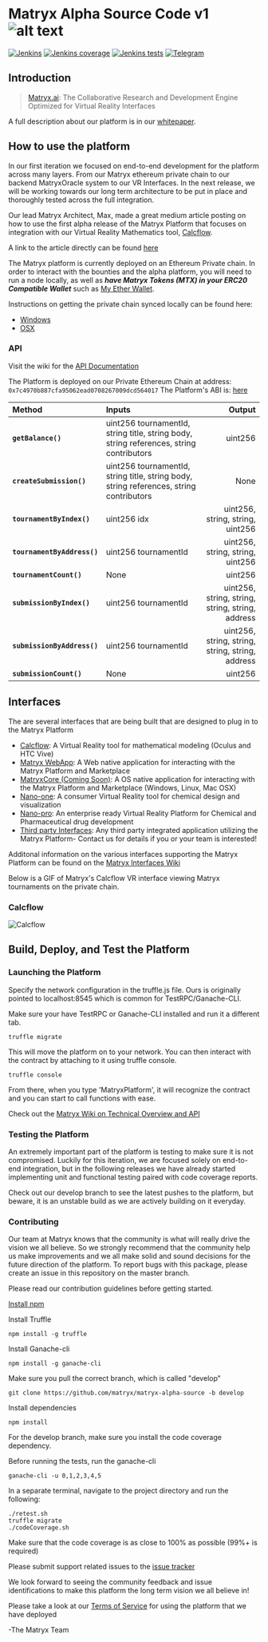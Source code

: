 # Matryx Alpha Source Code v1 ![alt text](https://matryx.ai/static/img/Matryx_Black_Full_Logo.png "Matryx Logo")
[![Jenkins](https://img.shields.io/jenkins/s/https/jenkins.qa.ubuntu.com/view/Precise/view/All%20Precise/job/precise-desktop-amd64_default.svg)](http://jenkins.matryx.ai/matryx-alpha-source/build-status)
[![Jenkins coverage](https://img.shields.io/badge/coverage-Coming%20Soon-brightgreen.svg)](http://jenkins.matryx.ai/matryx-alpha-source/code-coverage)
[![Jenkins tests](https://img.shields.io/badge/tests-Coming%20Soon-brightgreen.svg)](http://jenkins.matryx.ai/matryx-alpha-source/tests)
[![Telegram](https://img.shields.io/badge/chat-Telegram-blue.svg)](https://t.me/matryxai)

## Introduction

> [Matryx.ai](https://www.matryx.ai): 
The Collaborative Research and Development Engine Optimized for Virtual Reality Interfaces

A full description about our platform is in our [whitepaper](https://matryx.ai/matryx-whitepaper.pdf).

## How to use the platform
In our first iteration we focused on end-to-end development for the platform across many layers. From our Matryx ethereum private chain to our backend MatryxOracle system to our VR Interfaces. 
In the next release, we will be working towards our long term architecture to be put in place and thoroughly tested across the full integration. 

Our lead Matryx Architect, Max, made a great medium article posting on how to use the first alpha release of the Matryx Platform that focuses on integration with our Virtual Reality Mathematics tool, [Calcflow](http://calcflow.io/).

A link to the article directly can be found [here](https://blog.matryx.ai/matryx-alpha-a-how-to-guide-b6b5b9ffcca4)

The Matryx platform is currently deployed on an Ethereum Private chain. In order to interact with the bounties and the alpha platform, you will need to run a node locally, as well as **_have Matryx Tokens (MTX) in your ERC20 Compatible Wallet_** such as [My Ether Wallet](https://www.myetherwallet.com/).
 
 Instructions on getting the private chain synced locally can be found here:
 * [Windows](https://github.com/matryx/matryx-alpha-source/wiki/Running-the-Matryx-Ethereum-Private-Chain-%5BWindows%5D) 
 * [OSX](https://github.com/matryx/matryx-alpha-source/wiki/Running-the-Matryx-Ethereum-Private-Chain-%5BOSX%5D)
 
### API

Visit the wiki for the [API Documentation](https://github.com/matryx/matryx-alpha-source/wiki/Platform-Technical-Overview-and-API#api)

The Platform is deployed on our Private Ethereum Chain at address: `0x7c4970b887cfa95062ead0708267009dcd564017`
The Platform's ABI is: [here](https://github.com/matryx/matryx-alpha-source/blob/master/platformAbi.txt)

| Method    | Inputs | Output | 
|:----------|:-------------| ---: |
| **`getBalance()`** | uint256 tournamentId, string title, string body, string references, string contributors | uint256 |
| **`createSubmission()`** | uint256 tournamentId, string title, string body, string references, string contributors | None |
| **`tournamentByIndex()`** | uint256 idx | uint256, string, string, uint256 |
| **`tournamentByAddress()`** | uint256 tournamentId | uint256, string, string, uint256 |
| **`tournamentCount()`** | None | uint256 |
| **`submissionByIndex()`** | uint256 tournamentId | uint256, string, string, string, string, address |
| **`submissionByAddress()`** | uint256 tournamentId | uint256, string, string, string, string, address |
| **`submissionCount()`** | None | uint256 |


## Interfaces
The are several interfaces that are being built that are designed to plug in to the Matryx Platform 
* [Calcflow](http://calcflow.io): A Virtual Reality tool for mathematical modeling (Oculus and HTC Vive)
* [Matryx WebApp](http://alpha.matryx.ai): A Web native application for interacting with the Matryx Platform and Marketplace
* [MatryxCore (Coming Soon)](http://matryx.ai): A OS native application for interacting with the Matryx Platform and Marketplace (Windows, Linux, Mac OSX)
* [Nano-one](http://store.steampowered.com/app/493430/nanoone/): A consumer Virtual Reality tool for chemical design and visualization
* [Nano-pro](http://nanome.ai): An enterprise ready Virtual Reality Platform for Chemical and Pharmaceutical drug development
* [Third party Interfaces](www.nanome.ai/TODO): Any third party integrated application utilizing the Matryx Platform- Contact us for details if you or your team is interested! 

Additonal information on the various interfaces supporting the Matryx Platform can be found on the [Matryx Interfaces Wiki](https://github.com/matryx/matryx-alpha-source/wiki/Matryx-Interfaces)


Below is a GIF of Matryx's Calcflow VR interface viewing Matryx tournaments on the private chain.
### Calcflow
![Calcflow](https://github.com/matryx/matryx-alpha-source/blob/master/assets/Calcflow_mtx.gif)


## Build, Deploy, and Test the Platform

### Launching the Platform
Specify the network configuration in the truffle.js file. Ours is originally pointed to localhost:8545 which is common for TestRPC/Ganache-CLI.

Make sure your have TestRPC or Ganache-CLI installed and run it a different tab.

```
truffle migrate
```

This will move the platform on to your network. You can then interact with the contract by attaching to it using truffle console.
```
truffle console
```

From there, when you type 'MatryxPlatform', it will recognize the contract and you can start to call functions with ease.

Check out the [Matryx Wiki on Technical Overview and API](https://github.com/matryx/matryx-alpha-source/wiki/Platform-Technical-Overview-and-API)

### Testing the Platform
An extremely important part of the platform is testing to make sure it is not compromised. Luckily for this iteration, we are focused solely on end-to-end integration, but in the following releases we have already started implementing unit and functional testing paired with code coverage reports.

Check out our develop branch to see the latest pushes to the platform, but beware, it is an unstable build as we are actively building on it everyday.

### Contributing
Our team at Matryx knows that the community is what will really drive the vision we all believe. So we strongly recommend that the community help us make improvements and we all make solid and sound decisions for the future direction of the platform. To report bugs with this package, please create an issue in this repository on the master branch.

Please read our contribution guidelines before getting started.

[Install npm](https://www.npmjs.com/get-npm?utm_source=house&utm_medium=homepage&utm_campaign=free%20orgs&utm_term=Install%20npm)


Install Truffle
```
npm install -g truffle
```

Install Ganache-cli
```
npm install -g ganache-cli
```

Make sure you pull the correct branch, which is called "develop"
```
git clone https://github.com/matryx/matryx-alpha-source -b develop
```

Install dependencies
```
npm install
```

For the develop branch, make sure you install the code coverage dependency.

Before running the tests, run the ganache-cli
```
ganache-cli -u 0,1,2,3,4,5
```

In a separate terminal, navigate to the project directory and run the following:
```
./retest.sh
truffle migrate
./codeCoverage.sh
```

Make sure that the code coverage is as close to 100% as possible (99%+ is required)

Please submit support related issues to the [issue tracker](https://github.com/matryx/matryx-alpha-source/issues)

We look forward to seeing the community feedback and issue identifications to make this platform the long term vision we all believe in!

Please take a look at our [Terms of Service](https://github.com/matryx/matryx-alpha-source/blob/master/TOS.txt) for using the platform that we have deployed

-The Matryx Team
